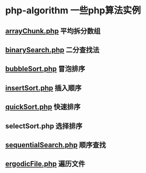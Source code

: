 # php-algorithm 一些php算法实例

## [arrayChunk.php](./arrayChunk.php) 平均拆分数组

## [binarySearch.php](./binarySearch.php) 二分查找法

## [bubbleSort.php](./bubbleSort.php) 冒泡排序

## [insertSort.php](./insertSort.php) 插入顺序

## [quickSort.php](./quickSort.php) 快速排序

## selectSort.php 选择排序

## [sequentialSearch.php](./sequentialSearch.php) 顺序查找

## [ergodicFile.php](./ergodicFile.php) 遍历文件
